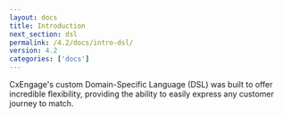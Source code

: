 ```yaml
---
layout: docs
title: Introduction
next_section: dsl
permalink: /4.2/docs/intro-dsl/
version: 4.2
categories: ['docs']
---
```


CxEngage's custom Domain-Specific Language (DSL) was built to offer incredible
flexibility, providing the ability to easily express any customer journey to
match.
